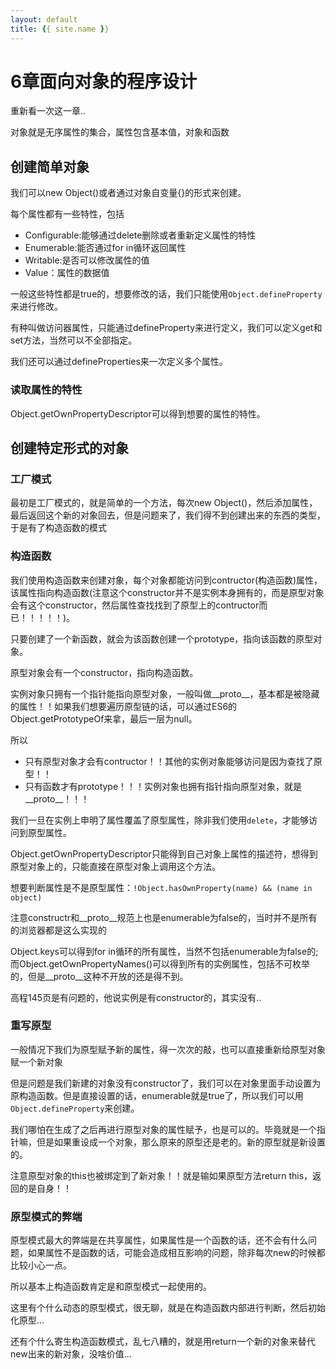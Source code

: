 ```yaml
---
layout: default
title: {{ site.name }}
---
```

# 6章面向对象的程序设计
重新看一次这一章..

对象就是无序属性的集合，属性包含基本值，对象和函数

## 创建简单对象
我们可以new Object()或者通过对象自变量{}的形式来创建。

每个属性都有一些特性，包括

 - Configurable:能够通过delete删除或者重新定义属性的特性
 - Enumerable:能否通过for in循环返回属性
 - Writable:是否可以修改属性的值
 - Value：属性的数据值

一般这些特性都是true的，想要修改的话，我们只能使用`Object.defineProperty`来进行修改。

有种叫做访问器属性，只能通过defineProperty来进行定义，我们可以定义get和set方法，当然可以不全部指定。

我们还可以通过defineProperties来一次定义多个属性。

### 读取属性的特性
Object.getOwnPropertyDescriptor可以得到想要的属性的特性。

## 创建特定形式的对象
### 工厂模式
最初是工厂模式的，就是简单的一个方法，每次new Object()，然后添加属性，最后返回这个新的对象回去，但是问题来了，我们得不到创建出来的东西的类型，于是有了构造函数的模式

### 构造函数
我们使用构造函数来创建对象，每个对象都能访问到contructor(构造函数)属性，该属性指向构造函数(注意这个constructor并不是实例本身拥有的，而是原型对象会有这个constructor，然后属性查找找到了原型上的contructor而已！！！！！)。

只要创建了一个新函数，就会为该函数创建一个prototype，指向该函数的原型对象。

原型对象会有一个constructor，指向构造函数。

实例对象只拥有一个指针能指向原型对象，一般叫做__proto__，基本都是被隐藏的属性！！如果我们想要遍历原型链的话，可以通过ES6的Object.getPrototypeOf来拿，最后一层为null。

所以

 - 只有原型对象才会有contructor！！其他的实例对象能够访问是因为查找了原型！！
 - 只有函数才有prototype！！！实例对象也拥有指针指向原型对象，就是__proto__！！！

我们一旦在实例上申明了属性覆盖了原型属性，除非我们使用`delete`，才能够访问到原型属性。

Object.getOwnPropertyDescriptor只能得到自己对象上属性的描述符，想得到原型对象上的，只能直接在原型对象上调用这个方法。

想要判断属性是不是原型属性：`!Object.hasOwnProperty(name) && (name in object)`

注意constructr和__proto__规范上也是enumerable为false的，当时并不是所有的浏览器都是这么实现的

Object.keys可以得到for in循环的所有属性，当然不包括enumerable为false的;而Object.getOwnPropertyNames()可以得到所有的实例属性，包括不可枚举的，但是__proto__这种不开放的还是得不到。

高程145页是有问题的，他说实例是有constructor的，其实没有..

### 重写原型
一般情况下我们为原型赋予新的属性，得一次次的敲，也可以直接重新给原型对象赋一个新对象

但是问题是我们新建的对象没有constructor了，我们可以在对象里面手动设置为原构造函数。但是直接设置的话，enumerable就是true了，所以我们可以用`Object.defineProperty`来创建。

我们哪怕在生成了之后再进行原型对象的属性赋予，也是可以的。毕竟就是一个指针嘛，但是如果重设成一个对象，那么原来的原型还是老的。新的原型就是新设置的。

注意原型对象的this也被绑定到了新对象！！就是输如果原型方法return this，返回的是自身！！

### 原型模式的弊端
原型模式最大的弊端是在共享属性，如果属性是一个函数的话，还不会有什么问题，如果属性不是函数的话，可能会造成相互影响的问题，除非每次new的时候都比较小心一点。

所以基本上构造函数肯定是和原型模式一起使用的。

这里有个什么动态的原型模式，很无聊，就是在构造函数内部进行判断，然后初始化原型...

还有个什么寄生构造函数模式，乱七八糟的，就是用return一个新的对象来替代new出来的新对象，没啥价值...

